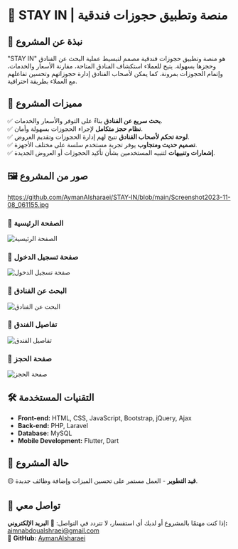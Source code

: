 # 🏨 STAY IN | منصة وتطبيق حجوزات فندقية

## 📌 نبذة عن المشروع
"STAY IN" هو منصة وتطبيق حجوزات فندقية مصمم لتبسيط عملية البحث عن الفنادق وحجزها بسهولة. يتيح للعملاء استكشاف الفنادق المتاحة، مقارنة الأسعار والخدمات، وإتمام الحجوزات بمرونة. كما يمكن لأصحاب الفنادق إدارة حجوزاتهم وتحسين تفاعلهم مع العملاء بطريقة احترافية.

## 🎯 مميزات المشروع
✅ **بحث سريع عن الفنادق** بناءً على التوفر والأسعار والخدمات.  
✅ **نظام حجز متكامل** لإجراء الحجوزات بسهولة وأمان.  
✅ **لوحة تحكم لأصحاب الفنادق** تتيح لهم إدارة الحجوزات وتقديم العروض.  
✅ **تصميم حديث ومتجاوب** يوفر تجربة مستخدم سلسة على مختلف الأجهزة.  
✅ **إشعارات وتنبيهات** لتنبيه المستخدمين بشأن تأكيد الحجوزات أو العروض الجديدة.  

## 🖼️ صور من المشروع
https://github.com/AymanAlsharaei/STAY-IN/blob/main/Screenshot2023-11-08_061155.jpg
### 🔹 الصفحة الرئيسية
![الصفحة الرئيسية](https://raw.githubusercontent.com/AymanAlsharaei/STAY-IN/main/images/Screenshot-2023-11-08-061155.jpg)

### 🔹 صفحة تسجيل الدخول
![صفحة تسجيل الدخول](https://raw.githubusercontent.com/AymanAlsharaei/STAY-IN/main/images/Screenshot-2023-11-08-061321.jpg)

### 🔹 البحث عن الفنادق
![البحث عن الفنادق](https://raw.githubusercontent.com/AymanAlsharaei/STAY-IN/main/images/Screenshot-2023-11-08-072647.jpg)

### 🔹 تفاصيل الفندق
![تفاصيل الفندق](https://raw.githubusercontent.com/AymanAlsharaei/STAY-IN/main/images/Screenshot-2023-11-09-014838.jpg)

### 🔹 صفحة الحجز
![صفحة الحجز](https://raw.githubusercontent.com/AymanAlsharaei/STAY-IN/main/Screenshot-2023-11-09-023230.jpg)

## 🛠️ التقنيات المستخدمة
- **Front-end:** HTML, CSS, JavaScript, Bootstrap, jQuery, Ajax
- **Back-end:** PHP, Laravel
- **Database:** MySQL
- **Mobile Development:** Flutter, Dart

## 🚀 حالة المشروع
🟡 **قيد التطوير** - العمل مستمر على تحسين الميزات وإضافة وظائف جديدة.

## 📩 تواصل معي
إذا كنت مهتمًا بالمشروع أو لديك أي استفسار، لا تتردد في التواصل:
📧 **البريد الإلكتروني:** [aimnabdoualshraei@gmail.com](mailto:aimnabdoualshraei@gmail.com)  
🔗 **GitHub:** [AymanAlsharaei](https://github.com/AymanAlsharaei)
